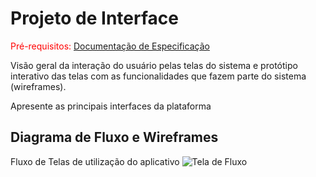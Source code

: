 
# Projeto de Interface

<span style="color:red">Pré-requisitos: <a href="2-Especificação do Projeto.md"> Documentação de Especificação</a></span>

Visão geral da interação do usuário pelas telas do sistema e protótipo interativo das telas com as funcionalidades que fazem parte do sistema (wireframes).

 Apresente as principais interfaces da plataforma

## Diagrama de Fluxo e Wireframes

Fluxo de Telas de utilização do aplicativo
![Tela de Fluxo](https://github.com/ICEI-PUC-Minas-PMV-ADS/ads-2024-1-e3-proj-mov-t5-schedule/assets/99439235/174c5b9b-4ea0-46b9-834d-a4f0477f8ff4)

